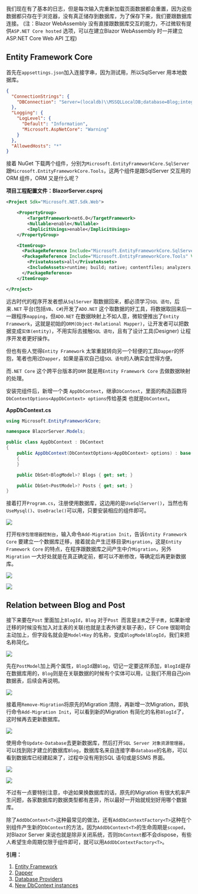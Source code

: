 我们现在有了基本的日志，但是每次输入完重新加载页面数据都会重置，因为这些数据都只存在于浏览器，没有真正储存到数据库，为了保存下来，我们要跟数据库连接。
(注：Blazor WebAssembly 没有直接跟数据库交互的能力，不过微软有提供`ASP.NET Core hosted` 选项，可以在建立Blazor WebAssembly 时一并建立ASP.NET Core Web API 工程)

## Entity Framework Core

首先在`appsettings.json`加入连接字串，因为测试用，所以SqlServer 用本地数据库。

```json
{
  "ConnectionStrings": {
    "DBConnection": "Server=(localdb)\\MSSQLLocalDB;database=Blog;integrated security=true;" 
  },
  "Logging": {
    "LogLevel": {
      "Default": "Information",
      "Microsoft.AspNetCore": "Warning"
    }
  },
  "AllowedHosts": "*"
}
```

接着 NuGet 下载两个组件，分别为`Microsoft.EntityFrameworkCore.SqlServer` 跟`Microsoft.EntityFrameworkCore.Tools`，这两个组件是跟SqlServer 交互用的ORM 组件，ORM 又是什么呢？

**项目工程配置文件：BlazorServer.csproj**

```xml
<Project Sdk="Microsoft.NET.Sdk.Web">

	<PropertyGroup>
		<TargetFramework>net6.0</TargetFramework>
		<Nullable>enable</Nullable>
		<ImplicitUsings>enable</ImplicitUsings>
	</PropertyGroup>

	<ItemGroup>
	  <PackageReference Include="Microsoft.EntityFrameworkCore.SqlServer" Version="6.0.1" />
	  <PackageReference Include="Microsoft.EntityFrameworkCore.Tools" Version="6.0.1">
	    <PrivateAssets>all</PrivateAssets>
	    <IncludeAssets>runtime; build; native; contentfiles; analyzers; buildtransitive</IncludeAssets>
	  </PackageReference>
	</ItemGroup>

</Project>
```

远古时代的程序开发者想从`SqlServer` 取数据回来，都必须学习`SQL 语句`，后来`.NET` 平台(包括`VB`、`C#`)开发了`ADO.NET` 这个取数据的好工具，将数据取回来后一一跟程序`mapping`，但`ADO.NET` 在数据映射上不如人意，微软便推出了`Entity Framework`，这就是初始的`ORM(Object-Relational Mapper)`，让开发者可以把数据变成`实体(entity)`，不用实际去接触`SQL 语句`，且有了设计工具(Designer) 让程序开发者更好操作。

但也有些人觉得`Entity Framework` 太笨重就转向另一个轻便的工具`Dapper`的怀抱，笔者也用过`Dapper`，如果是喜欢自己组`SQL 语句`的人确实会觉得方便。

而`.NET Core` 这个跨平台版本的`ORM` 就是用`Entity Framework Core` 去做数据映射的处理。

安装完组件后，新增一个类 `AppDbContext`，继承`DbContext`，里面的构造函数将`DbContextOptions<AppDbContext> options`传给基类 也就是`DbContext`。

**AppDbContext.cs**

```C#
using Microsoft.EntityFrameworkCore;

namespace BlazorServer.Models;

public class AppDbContext : DbContext
{
	public AppDbContext(DbContextOptions<AppDbContext> options) : base(options)
	{
	}

	public DbSet<BlogModel>? Blogs { get; set; }

	public DbSet<PostModel>? Posts { get; set; }
}
```

接着打开`Program.cs`，注册使用数据库，这边用的是`UseSqlServer()`，当然也有`UseMysql()`、`UseOracle()`可以用，只要安装相应的组件即可。

![](https://img1.lequ.co/2021/12/2501.png)

打开`程序包管理器控制台`，输入命令`Add-Migration Init`，告诉`Entity Framework Core` 要建立一个数据库迁移，接着就会产生迁移目录`Migration`，这是`Entity Framework Core` 的特点，在程序跟数据库之间产生中介`Migration`，另外`Migration` 一大好处就是在真正确定前，都可以不断修改，等确定后再更新数据库。

![](https://img1.lequ.co/2021/12/2502.png)

![](https://img1.lequ.co/2021/12/2503.png)

## Relation between Blog and Post

接下来要在`Post` 里面加上`BlogId`，`Blog` 对于`Post `而言是`主表`之于`子表`，如果新增迁移的时候没有加入对主表的关联(也就是主表外键关联子表)，EF Core 很聪明会主动加上，但字段名就会是`Model+Key` 的名称，变成`BlogModelBlogId`，我们来把名称简化。

![](https://img1.lequ.co/2021/12/2504.png)

先在`PostModel`加上两个属性，`BlogId`跟`Blog`，切记一定要这样添加，`BlogId`是存在数据库用的，`Blog`则是在关联数据的时候有个实体可以用，让我们不用自己join 数据表，后续会再说明。

![](https://img1.lequ.co/2021/12/2505.png)

接着用`Remove-Migration`将原先的Migration 清除，再新增一次Migration，即执行命令`Add-Migration Init`，可以看到新的Migration 有简化的名称`BlogId`了，这时候再去更新数据库。

![](https://img1.lequ.co/2021/12/2506.png)

使用命令`Update-Database`去更新数据库，然后打开`SQL Server 对象资源管理器`，可以找到刚才建立的数据库`Blog`，数据库名来自连接字串`database`的名称，可以看到数据库已经建起来了，过程中没有用到SQL 语句或是SSMS 界面。

![](https://img1.lequ.co/2021/12/2507.png)

![](https://img1.lequ.co/2021/12/2508.png)

不过有一点要特别注意，中途如果换数据库的话，原先的Migration 有很大机率产生问题，各家数据库的数据类型都有差异，所以最好一开始就规划好用哪个数据库。

除了`AddDbContext<T>`这种最常见的做法，还有`AddDbContextFactory<T>`这种在个别组件产生新的`DbContext`的方法，因为`AddDbContext<T>`的生命周期是`scoped`，对Blazor Server 来说也就是除非关闭系统，否则`DbContext`都不会dispose，有些人希望生命周期仅限于组件即可，就可以用`AddDbContextFactory<T>`。

**引用：**

1. [Entity Framework](https://zh.wikipedia.org/wiki/Entity_Framework)
2. [Dapper](https://www.nuget.org/packages/Dapper/)
3. [Database Providers](https://docs.microsoft.com/en-us/ef/core/providers/?tabs=dotnet-core-cli)
4. [New DbContext instances](https://docs.microsoft.com/en-us/aspnet/core/blazor/blazor-server-ef-core?view=aspnetcore-5.0#new-dbcontext-instances-1)
